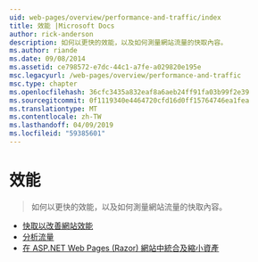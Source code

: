 ```yaml
---
uid: web-pages/overview/performance-and-traffic/index
title: 效能 |Microsoft Docs
author: rick-anderson
description: 如何以更快的效能，以及如何測量網站流量的快取內容。
ms.author: riande
ms.date: 09/08/2014
ms.assetid: ce798572-e7dc-44c1-a7fe-a029820e195e
msc.legacyurl: /web-pages/overview/performance-and-traffic
msc.type: chapter
ms.openlocfilehash: 36cfc3435a832eaf8a6aeb24ff91fa03b99f2e39
ms.sourcegitcommit: 0f1119340e4464720cfd16d0ff15764746ea1fea
ms.translationtype: MT
ms.contentlocale: zh-TW
ms.lasthandoff: 04/09/2019
ms.locfileid: "59385601"
---
```

# <a name="performance"></a>效能

> 如何以更快的效能，以及如何測量網站流量的快取內容。


- [快取以改善網站效能](15-caching-to-improve-the-performance-of-your-website.md)
- [分析流量](14-analyzing-traffic.md)
- [在 ASP.NET Web Pages (Razor) 網站中統合及縮小資產](bundling-and-minifying-assets-in-an-aspnet-web-pages-razor-site.md)

